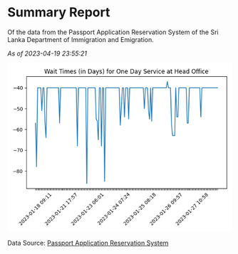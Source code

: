 # Summary Report

Of the data from the Passport Application Reservation System of the Sri Lanka Department of Immigration and Emigration.

*As of 2023-04-19 23:55:21*

![Wait Time Chart](summary.wait_time_chart.png)

Data Source: [Passport Application Reservation System](https://eservices.immigration.gov.lk:8443/appointment/pages/reservationApplication.xhtml)